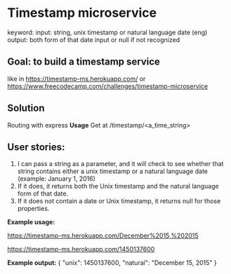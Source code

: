 # Timestamp microservice
keyword:
input: string, unix timestamp or natural language date (eng)
output: both form of that date input
or null if not recognized

## Goal: to build a timestamp service
like in https://timestamp-ms.herokuapp.com/
or https://www.freecodecamp.com/challenges/timestamp-microservice

## Solution
Routing with express
**Usage**
Get at /timestamp/<a_time_string>

## User stories:
1) I can pass a string as a parameter, and it will check to see whether that string contains either a unix timestamp or a natural language date (example: January 1, 2016)
2) If it does, it returns both the Unix timestamp and the natural language form of that date.
3) If it does not contain a date or Unix timestamp, it returns null for those properties.

**Example usage:**

https://timestamp-ms.herokuapp.com/December%2015,%202015

https://timestamp-ms.herokuapp.com/1450137600

**Example output:**
{ "unix": 1450137600, "natural": "December 15, 2015" }